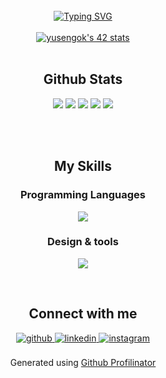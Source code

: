 <!--**ysengoku/ysengoku** is a ✨ _special_ ✨ repository because its `README.md` (this file) appears on your GitHub profile.-->
<div align="center">
<br/>
<a href="https://git.io/typing-svg"><img src="https://readme-typing-svg.demolab.com?font=Caveat&size=28&duration=5500&pause=100&color=EB1F6A&center=true&vCenter=true&width=435&lines=Hello+World!+++I'm+Yuko.;I'm+currently+learning+to+code+at+42+Lyon." alt="Typing SVG" /></a>
<br/>  
<br/>
<a href="https://github.com/oakoudad/badge42"><img src="https://badge.mediaplus.ma/starryblue/yusengok?1337Badge=off&UM6P=off" alt="yusengok's 42 stats" /></a>
<br/>
<br/>
<!--
![ysengoku's Github](https://typograssy.deno.dev/api?text=Hey%20there,%20I'm%20Yuko%20!&l1=ea9fcb&l2=c440a8&l3=a13092&l4=822771&speed=250)
-->

## Github Stats

![](http://github-profile-summary-cards.vercel.app/api/cards/profile-details?username=ysengoku&theme=monokai)
![](http://github-profile-summary-cards.vercel.app/api/cards/repos-per-language?username=ysengoku&theme=monokai)
![](http://github-profile-summary-cards.vercel.app/api/cards/most-commit-language?username=ysengoku&theme=monokai)
![](http://github-profile-summary-cards.vercel.app/api/cards/stats?username=ysengoku&theme=monokai)
![](http://github-profile-summary-cards.vercel.app/api/cards/productive-time?username=ysengoku&theme=monokai&utcOffset=8)
<!-- https://github-profile-summary-cards.vercel.app/demo.html --> 

<br/> 

<!-- [![trophy](https://github-profile-trophy.vercel.app/?username=ysengoku&theme=monokai&column=8)](https://github.com/ryo-ma/github-profile-trophy) -->

<br/>  

## My Skills  

### Programming Languages  
<p align="center">
  <a href="https://skillicons.dev">
    <img src="https://skillicons.dev/icons?i=c,swift,html,css" />
  </a>
</p>

### Design & tools  
<p align="center">
  <a href="https://skillicons.dev">
    <img src="https://skillicons.dev/icons?i=ps,ai,figma,wordpress,bash,vscode,vim,codepen,github" />
  </a>
</p>

<br/>  

## Connect with me  

<a href="https://github.com/ysengoku" target="blank">
<img src=https://img.shields.io/badge/github-%2324292e.svg?&style=for-the-badge&logo=github&logoColor=white alt=github style="margin-bottom: 5px;" />
</a>

<a href="https://linkedin.com/in/yuko-sengoku/" target="blank">
<img src=https://img.shields.io/badge/linkedin-%231E77B5.svg?&style=for-the-badge&logo=linkedin&logoColor=white alt=linkedin style="margin-bottom: 5px;" />
</a>

<a href="https://instagram.com/slowvoyage_/" target="blank">
<img src=https://img.shields.io/badge/instagram-%23000000.svg?&style=for-the-badge&logo=instagram&logoColor=white alt=instagram style="margin-bottom: 5px;" />
</a>  

<br/>  
<br/>  
<div align="center">Generated using <a href="https://profilinator.rishav.dev/" target="_blank">Github Profilinator</a></div>
